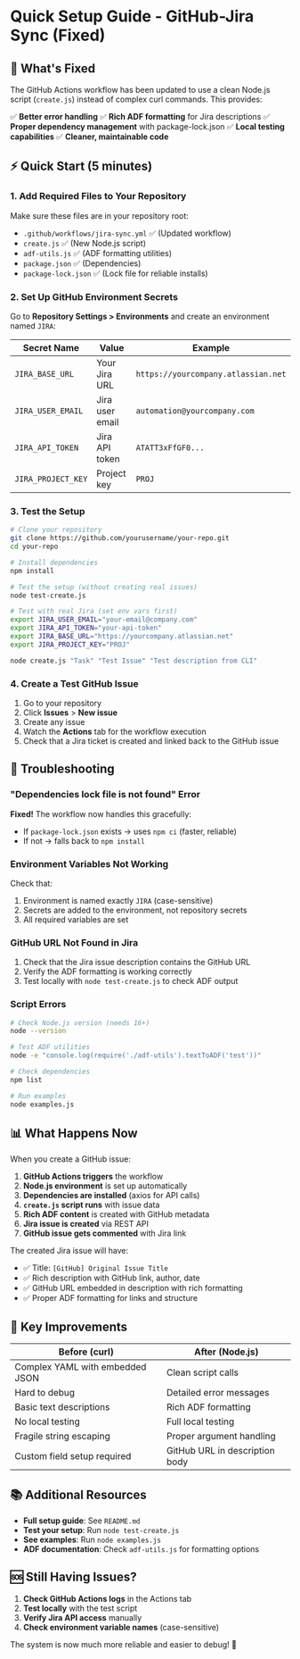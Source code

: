 # Quick Setup Guide - GitHub-Jira Sync (Fixed)

## 🚀 What's Fixed

The GitHub Actions workflow has been updated to use a clean Node.js script (`create.js`) instead of complex curl commands. This provides:

✅ **Better error handling**
✅ **Rich ADF formatting** for Jira descriptions
✅ **Proper dependency management** with package-lock.json
✅ **Local testing capabilities**
✅ **Cleaner, maintainable code**

## ⚡ Quick Start (5 minutes)

### 1. Add Required Files to Your Repository

Make sure these files are in your repository root:

- `.github/workflows/jira-sync.yml` ✅ (Updated workflow)
- `create.js` ✅ (New Node.js script)
- `adf-utils.js` ✅ (ADF formatting utilities)
- `package.json` ✅ (Dependencies)
- `package-lock.json` ✅ (Lock file for reliable installs)

### 2. Set Up GitHub Environment Secrets

Go to **Repository Settings > Environments** and create an environment named `JIRA`:

| Secret Name        | Value           | Example                             |
| ------------------ | --------------- | ----------------------------------- |
| `JIRA_BASE_URL`    | Your Jira URL   | `https://yourcompany.atlassian.net` |
| `JIRA_USER_EMAIL`  | Jira user email | `automation@yourcompany.com`        |
| `JIRA_API_TOKEN`   | Jira API token  | `ATATT3xFfGF0...`                   |
| `JIRA_PROJECT_KEY` | Project key     | `PROJ`                              |

### 3. Test the Setup

```bash
# Clone your repository
git clone https://github.com/yourusername/your-repo.git
cd your-repo

# Install dependencies
npm install

# Test the setup (without creating real issues)
node test-create.js

# Test with real Jira (set env vars first)
export JIRA_USER_EMAIL="your-email@company.com"
export JIRA_API_TOKEN="your-api-token"
export JIRA_BASE_URL="https://yourcompany.atlassian.net"
export JIRA_PROJECT_KEY="PROJ"

node create.js "Task" "Test Issue" "Test description from CLI"
```

### 4. Create a Test GitHub Issue

1. Go to your repository
2. Click **Issues** > **New issue**
3. Create any issue
4. Watch the **Actions** tab for the workflow execution
5. Check that a Jira ticket is created and linked back to the GitHub issue

## 🔧 Troubleshooting

### "Dependencies lock file is not found" Error

**Fixed!** The workflow now handles this gracefully:

- If `package-lock.json` exists → uses `npm ci` (faster, reliable)
- If not → falls back to `npm install`

### Environment Variables Not Working

Check that:

1. Environment is named exactly `JIRA` (case-sensitive)
2. Secrets are added to the environment, not repository secrets
3. All required variables are set

### GitHub URL Not Found in Jira

1. Check that the Jira issue description contains the GitHub URL
2. Verify the ADF formatting is working correctly
3. Test locally with `node test-create.js` to check ADF output

### Script Errors

```bash
# Check Node.js version (needs 16+)
node --version

# Test ADF utilities
node -e "console.log(require('./adf-utils').textToADF('test'))"

# Check dependencies
npm list

# Run examples
node examples.js
```

## 📊 What Happens Now

When you create a GitHub issue:

1. **GitHub Actions triggers** the workflow
2. **Node.js environment** is set up automatically
3. **Dependencies are installed** (axios for API calls)
4. **`create.js` script runs** with issue data
5. **Rich ADF content** is created with GitHub metadata
6. **Jira issue is created** via REST API
7. **GitHub issue gets commented** with Jira link

The created Jira issue will have:

- ✅ Title: `[GitHub] Original Issue Title`
- ✅ Rich description with GitHub link, author, date
- ✅ GitHub URL embedded in description with rich formatting
- ✅ Proper ADF formatting for links and structure

## 🎯 Key Improvements

| Before (curl)                   | After (Node.js)                |
| ------------------------------- | ------------------------------ |
| Complex YAML with embedded JSON | Clean script calls             |
| Hard to debug                   | Detailed error messages        |
| Basic text descriptions         | Rich ADF formatting            |
| No local testing                | Full local testing             |
| Fragile string escaping         | Proper argument handling       |
| Custom field setup required     | GitHub URL in description body |

## 📚 Additional Resources

- **Full setup guide**: See `README.md`
- **Test your setup**: Run `node test-create.js`
- **See examples**: Run `node examples.js`
- **ADF documentation**: Check `adf-utils.js` for formatting options

## 🆘 Still Having Issues?

1. **Check GitHub Actions logs** in the Actions tab
2. **Test locally** with the test script
3. **Verify Jira API access** manually
4. **Check environment variable names** (case-sensitive)

The system is now much more reliable and easier to debug! 🎉
